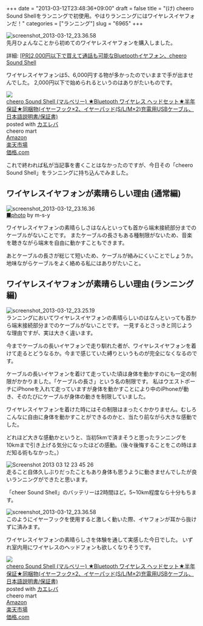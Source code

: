 +++
date = "2013-03-12T23:48:36+09:00"
draft = false
title = "(け) cheero Sound Shellをランニングで初使用。やはりランニングにはワイヤレスイヤフォンだ！"
categories = ["ランニング"]
slug = "6965"
+++

<div class="center"><img src="http://knk-n.com/wp-content/uploads/2013/03/screenshot_2013-03-12_23.36.58.jpg" alt="screenshot_2013-03-12_23.36.58" title="screenshot_2013-03-12_23.36.58.jpg" border="0" width="" height="" /></div>
先月ひょんなことから初めてのワイヤレスイヤフォンを購入しました。

<p>詳細: <a  class="external" href="http://diwao.com/2013/02/cheero_sound_shell.html" target="_blank">[PR]2,000円以下で買えて通話も可能なBluetoothイヤフォン、cheero Sound Shell</a></p>

ワイヤレスイヤフォンは5、6,000円する物が多かったのでいままで手が出ませんでした。
2,000円以下で始められるというのはありがたいものです。

<div class="kaerebalink-box"><div class="kaerebalink-image"><a href="http://www.amazon.co.jp/exec/obidos/ASIN/B00B55GMEC/knkn-22/ref=nosim/" rel="nofollow" target="_blank"><img src="http://ecx.images-amazon.com/images/I/31vmwLvJQgL._SL160_.jpg" style="border: none;" /></a></div><div class="kaerebalink-info"><div class="kaerebalink-name"><a href="http://www.amazon.co.jp/exec/obidos/ASIN/B00B55GMEC/knkn-22/ref=nosim/" rel="nofollow" target="_blank">cheero Sound Shell (マルベリー) ★Bluetooth ワイヤレス ヘッドセット★半年保証★同梱物(イヤーフック×2、イヤーパッド(S/L/M×2)充電用USBケーブル、日本語説明書/保証書)</a><div class="kaerebalink-powered-date">posted with <a href="http://kaereba.com" target="_blank">カエレバ</a></div></div><div class="kaerebalink-detail"> cheero mart     </div><div class="kaerebalink-link1"><div class="shoplinkamazon"><a href="http://www.amazon.co.jp/gp/search?keywords=cheero%20Sound%20Shell%20%83%8F%83C%83%84%83%8C%83X%20%83w%83b%83h%83Z%83b%83g&__mk_ja_JP=%83J%83%5E%83J%83i&tag=knkn-22" rel="nofollow" target="_blank" title="アマゾン" >Amazon</a></div><div class="shoplinkrakuten"><a href="http://hb.afl.rakuten.co.jp/hgc/0f47b911.a5a30142.0f47b913.a1d66436/?pc=http%3A%2F%2Fsearch.rakuten.co.jp%2Fsearch%2Fmall%2Fcheero%2520Sound%2520Shell%2520%25E3%2583%25AF%25E3%2582%25A4%25E3%2583%25A4%25E3%2583%25AC%25E3%2582%25B9%2520%25E3%2583%2598%25E3%2583%2583%25E3%2583%2589%25E3%2582%25BB%25E3%2583%2583%25E3%2583%2588%2F-%2Ff.1-p.1-s.1-sf.0-st.A-v.2%3Fx%3D0%26scid%3Daf_ich_link_urltxt%26m%3Dhttp%3A%2F%2Fm.rakuten.co.jp%2F" rel="nofollow" target="_blank" title="楽天市場" >楽天市場</a></div><div class="shoplinkkakakucom"><a href="http://kakaku.com/search_results/cheero%20Sound%20Shell%20%83%8F%83C%83%84%83%8C%83X%20%83w%83b%83h%83Z%83b%83g/" rel="nofollow" target="_blank" title="kakakucom" >価格.com</a></div></div></div></div>

これで終われば私が当記事を書くことはなかったのですが、今日その「cheero Sound Shell」をランニングに持ち込んでみました。<!--more--><h2>ワイヤレスイヤフォンが素晴らしい理由 (通常編)</h2>
<div class="center"><img src="http://knk-n.com/wp-content/uploads/2013/03/screenshot_2013-03-12_23.16.36.jpg" alt="screenshot_2013-03-12_23.16.36" title="screenshot_2013-03-12_23.16.36.jpg" border="0" width="" height="" /></div>
<a href="http://fotoq.net/photo.php?sc=d221a71d64&id=4607953610" target="_blank" title="5/15/10 - 無料写真検索fotoq">■</a><a href="http://www.flickr.com/photos/m-s-y/4607953610/" target="_blank">photo</a> by m-s-y

ワイヤレスイヤフォンの素晴らしさはなんといっても首から端末接続部分までのケーブルがないことです。
またケーブルの長さもある種制限がないため、音楽を聴きながら端末を自由に動かすこともできます。

あとケーブルの長さが総じて短いため、ケーブルが絡みにくいことでしょうか。地味ながらケーブルをよく絡める私にはありがたいこと。

<h2>ワイヤレスイヤフォンが素晴らしい理由 (ランニング編)</h2>
<div class="center"><img src="http://knk-n.com/wp-content/uploads/2013/03/screenshot_2013-03-12_23.25.17.jpg" alt="screenshot_2013-03-12_23.25.19" title="screenshot_2013-03-12_23.25.17.jpg" border="0" width="" height="" /></div>
ランニングにおいてワイヤレスイヤフォンの素晴らしいのはなんといっても首から端末接続部分までのケーブルがないことです。
一見するとさっきと同じような理由ですが、実は大きく違います。

今までケーブルの長いイヤフォンで走り馴れた者が、ワイヤレスイヤフォンを着けて走るとどうなるか。今まで感じていた縛りというものが完全になくなるのです。

ケーブルの長いイヤフォンを着けて走っていた頃は身体を動かすのにも一定の制限がかかりました。「ケーブルの長さ」という名の制限です。
私はウエストポーチにiPhoneを入れて走っていますが身体を動かすことにより中のiPhoneが動き、そのたびにケーブルが身体の動きを制限していました。

ワイヤレスイヤフォンを着けた時にはその制限はまったくかかりません。むしろこんなに自由に身体を動かすことができるのかと、当たり前ながら大きな感動でした。

どれほど大きな感動かというと、当初5kmで済まそうと思ったランニングを10kmまで引き上げる気分になったほどの感動。（後々後悔することをこの時はまだ知る術もなかった。）

<div class="center"><img src="http://knk-n.com/wp-content/uploads/2013/03/screenshot_2013-03-12_23.45.26.jpg" alt="Screenshot 2013 03 12 23 45 26" title="screenshot_2013-03-12_23.45.26.jpg" border="0" width="" height="" /></div>
走ること自体久しぶりだったこともあり身体も思うように動きませんでしたが良いランニングができたと思います。

「cheer Sound Shell」のバッテリーは2時間ほど。5~10km程度なら十分もちます。

<div class="center"><img src="http://knk-n.com/wp-content/uploads/2013/03/screenshot_2013-03-12_23.36.58.jpg" alt="screenshot_2013-03-12_23.36.58" title="screenshot_2013-03-12_23.36.58.jpg" border="0" width="" height="" /></div>
このようにイヤーフックを使用すると激しく動いた際、イヤフォンが耳から抜けずに済みます。

ワイヤレスイヤフォンの素晴らしさを体験を通して実感した今日でした。
いずれ室内用にワイヤレスのヘッドフォンも欲しくなりそうです。

<div class="kaerebalink-box"><div class="kaerebalink-image"><a href="http://www.amazon.co.jp/exec/obidos/ASIN/B00B55GMEC/knkn-22/ref=nosim/" rel="nofollow" target="_blank"><img src="http://ecx.images-amazon.com/images/I/31vmwLvJQgL._SL160_.jpg" style="border: none;" /></a></div><div class="kaerebalink-info"><div class="kaerebalink-name"><a href="http://www.amazon.co.jp/exec/obidos/ASIN/B00B55GMEC/knkn-22/ref=nosim/" rel="nofollow" target="_blank">cheero Sound Shell (マルベリー) ★Bluetooth ワイヤレス ヘッドセット★半年保証★同梱物(イヤーフック×2、イヤーパッド(S/L/M×2)充電用USBケーブル、日本語説明書/保証書)</a><div class="kaerebalink-powered-date">posted with <a href="http://kaereba.com" target="_blank">カエレバ</a></div></div><div class="kaerebalink-detail"> cheero mart     </div><div class="kaerebalink-link1"><div class="shoplinkamazon"><a href="http://www.amazon.co.jp/gp/search?keywords=cheero%20Sound%20Shell%20%83%8F%83C%83%84%83%8C%83X%20%83w%83b%83h%83Z%83b%83g&__mk_ja_JP=%83J%83%5E%83J%83i&tag=knkn-22" rel="nofollow" target="_blank" title="アマゾン" >Amazon</a></div><div class="shoplinkrakuten"><a href="http://hb.afl.rakuten.co.jp/hgc/0f47b911.a5a30142.0f47b913.a1d66436/?pc=http%3A%2F%2Fsearch.rakuten.co.jp%2Fsearch%2Fmall%2Fcheero%2520Sound%2520Shell%2520%25E3%2583%25AF%25E3%2582%25A4%25E3%2583%25A4%25E3%2583%25AC%25E3%2582%25B9%2520%25E3%2583%2598%25E3%2583%2583%25E3%2583%2589%25E3%2582%25BB%25E3%2583%2583%25E3%2583%2588%2F-%2Ff.1-p.1-s.1-sf.0-st.A-v.2%3Fx%3D0%26scid%3Daf_ich_link_urltxt%26m%3Dhttp%3A%2F%2Fm.rakuten.co.jp%2F" rel="nofollow" target="_blank" title="楽天市場" >楽天市場</a></div><div class="shoplinkkakakucom"><a href="http://kakaku.com/search_results/cheero%20Sound%20Shell%20%83%8F%83C%83%84%83%8C%83X%20%83w%83b%83h%83Z%83b%83g/" rel="nofollow" target="_blank" title="kakakucom" >価格.com</a></div></div></div></div>
